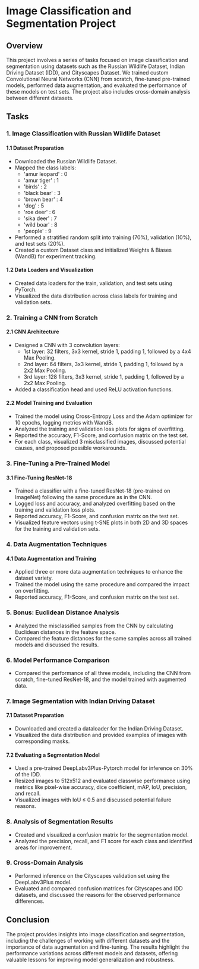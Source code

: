 # Image Classification and Segmentation Project

## Overview
This project involves a series of tasks focused on image classification and segmentation using datasets such as the Russian Wildlife Dataset, Indian Driving Dataset (IDD), and Cityscapes Dataset. We trained custom Convolutional Neural Networks (CNN) from scratch, fine-tuned pre-trained models, performed data augmentation, and evaluated the performance of these models on test sets. The project also includes cross-domain analysis between different datasets.

## Tasks

### 1. Image Classification with Russian Wildlife Dataset

#### 1.1 Dataset Preparation
- Downloaded the Russian Wildlife Dataset.
- Mapped the class labels: 
  - 'amur leopard' : 0 
  - 'amur tiger' : 1 
  - 'birds' : 2 
  - 'black bear' : 3 
  - 'brown bear' : 4 
  - 'dog' : 5 
  - 'roe deer' : 6 
  - 'sika deer' : 7 
  - 'wild boar' : 8 
  - 'people' : 9
- Performed a stratified random split into training (70%), validation (10%), and test sets (20%).
- Created a custom Dataset class and initialized Weights & Biases (WandB) for experiment tracking.

#### 1.2 Data Loaders and Visualization
- Created data loaders for the train, validation, and test sets using PyTorch.
- Visualized the data distribution across class labels for training and validation sets.

### 2. Training a CNN from Scratch

#### 2.1 CNN Architecture
- Designed a CNN with 3 convolution layers:
  - 1st layer: 32 filters, 3x3 kernel, stride 1, padding 1, followed by a 4x4 Max Pooling.
  - 2nd layer: 64 filters, 3x3 kernel, stride 1, padding 1, followed by a 2x2 Max Pooling.
  - 3rd layer: 128 filters, 3x3 kernel, stride 1, padding 1, followed by a 2x2 Max Pooling.
- Added a classification head and used ReLU activation functions.

#### 2.2 Model Training and Evaluation
- Trained the model using Cross-Entropy Loss and the Adam optimizer for 10 epochs, logging metrics with WandB.
- Analyzed the training and validation loss plots for signs of overfitting.
- Reported the accuracy, F1-Score, and confusion matrix on the test set.
- For each class, visualized 3 misclassified images, discussed potential causes, and proposed possible workarounds.

### 3. Fine-Tuning a Pre-Trained Model

#### 3.1 Fine-Tuning ResNet-18
- Trained a classifier with a fine-tuned ResNet-18 (pre-trained on ImageNet) following the same procedure as in the CNN.
- Logged loss and accuracy, and analyzed overfitting based on the training and validation loss plots.
- Reported accuracy, F1-Score, and confusion matrix on the test set.
- Visualized feature vectors using t-SNE plots in both 2D and 3D spaces for the training and validation sets.

### 4. Data Augmentation Techniques

#### 4.1 Data Augmentation and Training
- Applied three or more data augmentation techniques to enhance the dataset variety.
- Trained the model using the same procedure and compared the impact on overfitting.
- Reported accuracy, F1-Score, and confusion matrix on the test set.

### 5. Bonus: Euclidean Distance Analysis
- Analyzed the misclassified samples from the CNN by calculating Euclidean distances in the feature space.
- Compared the feature distances for the same samples across all trained models and discussed the results.

### 6. Model Performance Comparison
- Compared the performance of all three models, including the CNN from scratch, fine-tuned ResNet-18, and the model trained with augmented data.

### 7. Image Segmentation with Indian Driving Dataset

#### 7.1 Dataset Preparation
- Downloaded and created a dataloader for the Indian Driving Dataset.
- Visualized the data distribution and provided examples of images with corresponding masks.

#### 7.2 Evaluating a Segmentation Model
- Used a pre-trained DeepLabv3Plus-Pytorch model for inference on 30% of the IDD.
- Resized images to 512x512 and evaluated classwise performance using metrics like pixel-wise accuracy, dice coefficient, mAP, IoU, precision, and recall.
- Visualized images with IoU ≤ 0.5 and discussed potential failure reasons.

### 8. Analysis of Segmentation Results
- Created and visualized a confusion matrix for the segmentation model.
- Analyzed the precision, recall, and F1 score for each class and identified areas for improvement.

### 9. Cross-Domain Analysis
- Performed inference on the Cityscapes validation set using the DeepLabv3Plus model.
- Evaluated and compared confusion matrices for Cityscapes and IDD datasets, and discussed the reasons for the observed performance differences.

## Conclusion
The project provides insights into image classification and segmentation, including the challenges of working with different datasets and the importance of data augmentation and fine-tuning. The results highlight the performance variations across different models and datasets, offering valuable lessons for improving model generalization and robustness.
